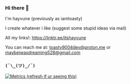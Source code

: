 ### Hi there 👋

I'm hayvune (previously as iamtoasty)

I create whatever i like (suggest some stupid ideas via mail)

All my links!: https://linktr.ee/itshayvune

You can reach me at: toasty9004dev@proton.me or maybeiwasdreaming528@gmail.com 

### `(¯\_(ツ)_/¯)`

[![Metrics (refresh if ur seeing this)](https://metrics.lecoq.io/itshayvune?template=classic&config.timezone=Asia%2FBangkok)](https://github.com/itshayvune)
